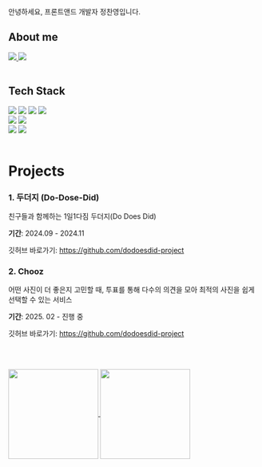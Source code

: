 안녕하세요, 프론트앤드 개발자 정찬영입니다.


## About me

<div>
  <a href="mailto:q135794268020@gmail.com">
    <img src="https://img.shields.io/badge/Email-D14836?style=for-the-badge&logo=gmail&logoColor=white" />
  </a>
  <a href="https://velog.io/@jcy1016/posts">
    <img src="https://img.shields.io/badge/Velog-20C997?style=for-the-badge&logo=velog&logoColor=white" />
  </a>
</div>

<br>

## Tech Stack

<div>

<img src="https://img.shields.io/badge/JavaScript-F7DF1E?style=for-the-badge&logo=javascript&logoColor=black">
<img src="https://img.shields.io/badge/TypeScript-3178C6?style=for-the-badge&logo=typescript&logoColor=black">
<img src="https://img.shields.io/badge/React-61DAFB?style=for-the-badge&logo=react&logoColor=black">
<img src="https://img.shields.io/badge/tanstack query-FF4154?style=for-the-badge&logo=react-query&logoColor=black">
<br/>
<img src="https://img.shields.io/badge/styled component-DB7093?style=for-the-badge&logo=styled-components&logoColor=black">
<img src="https://img.shields.io/badge/TailwindCSS-06B6D4?style=for-the-badge&logo=tailwindcss&logoColor=black">
<br/>
<img src="https://img.shields.io/badge/Recoil-3578E5?style=for-the-badge&logo=recoil&logoColor=black">
<img src="https://img.shields.io/badge/Zustand-6E4C1E?style=for-the-badge&logo=zustand&logoColor=white">


</div>

<br>

# Projects

### 1. 두더지 (Do-Dose-Did)

친구들과 함께하는 1일1다짐 두더지(Do Does Did)

**기간**: 2024.09 - 2024.11

깃허브 바로가기: https://github.com/dodoesdid-project


### 2. Chooz

어떤 사진이 더 좋은지 고민할 때, 투표를 통해 다수의 의견을 모아 최적의 사진을 쉽게 선택할 수 있는 서비스

**기간**: 2025. 02 - 진행 중

깃허브 바로가기: https://github.com/dodoesdid-project

<br><br>
<div>
<a href="https://github.com/Jeongchanyeong"><img align="center" style="height:180px" src="https://github-readme-stats.vercel.app/api/top-langs/?username=Jeongchanyeong&layout=compact&theme=nord&hide_border=true" />
</a>
<a href="https://github.com/Jeongchanyeong"><img align="center" style="height:180px" src="https://github-readme-stats.vercel.app/api?username=Jeongchanyeong&show_icons=true&include_all_commits=true&theme=nord&hide_border=true"/>
  </a>
</div>
